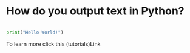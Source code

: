 # How do you output text in Python?
```python

print("Hello World!")
```

To learn more click this (tutorials)Link
